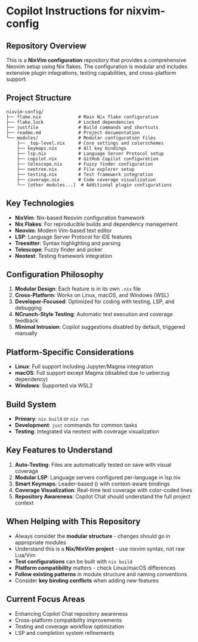 # Copilot Instructions for nixvim-config

## Repository Overview
This is a **NixVim configuration** repository that provides a comprehensive Neovim setup using Nix flakes. The configuration is modular and includes extensive plugin integrations, testing capabilities, and cross-platform support.

## Project Structure
```
nixvim-config/
├── flake.nix              # Main Nix flake configuration
├── flake.lock             # Locked dependencies
├── justfile               # Build commands and shortcuts
├── readme.md              # Project documentation
└── modules/               # Modular configuration files
    ├── _top-level.nix     # Core settings and colorschemes
    ├── keymaps.nix        # All key bindings
    ├── lsp.nix            # Language Server Protocol setup
    ├── copilot.nix        # GitHub Copilot configuration
    ├── telescope.nix      # Fuzzy finder configuration
    ├── neotree.nix        # File explorer setup
    ├── testing.nix        # Test framework integration
    ├── coverage.nix       # Code coverage visualization
    └── [other modules...]  # Additional plugin configurations
```

## Key Technologies
- **NixVim**: Nix-based Neovim configuration framework
- **Nix Flakes**: For reproducible builds and dependency management
- **Neovim**: Modern Vim-based text editor
- **LSP**: Language Server Protocol for IDE features
- **Treesitter**: Syntax highlighting and parsing
- **Telescope**: Fuzzy finder and picker
- **Neotest**: Testing framework integration

## Configuration Philosophy
1. **Modular Design**: Each feature is in its own `.nix` file
2. **Cross-Platform**: Works on Linux, macOS, and Windows (WSL)
3. **Developer-Focused**: Optimized for coding with testing, LSP, and debugging
4. **NCrunch-Style Testing**: Automatic test execution and coverage feedback
5. **Minimal Intrusion**: Copilot suggestions disabled by default, triggered manually

## Platform-Specific Considerations
- **Linux**: Full support including Jupyter/Magma integration
- **macOS**: Full support except Magma (disabled due to ueberzug dependency)
- **Windows**: Supported via WSL2

## Build System
- **Primary**: `nix build` or `nix run`
- **Development**: `just` commands for common tasks
- **Testing**: Integrated via neotest with coverage visualization

## Key Features to Understand
1. **Auto-Testing**: Files are automatically tested on save with visual coverage
2. **Modular LSP**: Language servers configured per-language in lsp.nix
3. **Smart Keymaps**: Leader-based (<Space>) with context-aware bindings
4. **Coverage Visualization**: Real-time test coverage with color-coded lines
5. **Repository Awareness**: Copilot Chat should understand the full project context

## When Helping with This Repository
- Always consider the **modular structure** - changes should go in appropriate modules
- Understand this is a **Nix/NixVim project** - use nixvim syntax, not raw Lua/Vim
- **Test configurations** can be built with `nix build`
- **Platform compatibility** matters - check Linux/macOS differences
- **Follow existing patterns** in module structure and naming conventions
- Consider **key binding conflicts** when adding new features

## Current Focus Areas
- Enhancing Copilot Chat repository awareness
- Cross-platform compatibility improvements  
- Testing and coverage workflow optimization
- LSP and completion system refinements